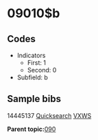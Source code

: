 # 09010$b

## Codes

-   Indicators
    -   First: 1
    -   Second: 0
-   Subfield: b

## Sample bibs

14445137 [Quicksearch](https://search.library.yale.edu/catalog/14445137) [VXWS](http://prodorbis.library.yale.edu:7014/vxws/GetHoldingsService?bibId=14445137)

**Parent topic:**[090](../../tags/090/090.md)

